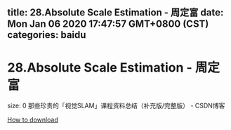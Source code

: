 
title: 28.Absolute Scale Estimation - 周定富
date: Mon Jan 06 2020 17:47:57 GMT+0800 (CST)    
categories: baidu
---

# 28.Absolute Scale Estimation - 周定富
size: 0
 那些珍贵的「视觉SLAM」课程资料总结（补充版/完整版） - CSDN博客
 

[How to download](https://bpcam.bemobtrk.com/go/2ceec3aa-1ca2-46d6-b9ff-aaa5c184517c?jno=3417)